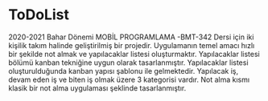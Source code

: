 # ToDoList
2020-2021 Bahar Dönemi
MOBİL PROGRAMLAMA -BMT-342 
Dersi için iki kişilik takım halinde geliştirilmiş bir projedir.
Uygulamanın temel amacı hızlı bir şekilde not almak ve yapılacaklar listesi oluşturmaktır.
Yapılacaklar listesi bölümü kanban tekniğine uygun olarak tasarlanmıştır.
Yapılacaklar listesi oluşturulduğunda kanban yapısı şablonu ile gelmektedir.
Yapılacak iş, devam eden iş ve biten iş olmak üzere 3 kategorisi vardır.
Not alma kısmı klasik bir not alma uygulaması şeklinde tasarlanmıştır.

